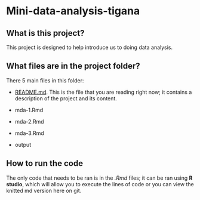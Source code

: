 # Mini-data-analysis-tigana

## What is this project?
This project is designed to help introduce us to doing data analysis.

## What files are in the project folder?
There 5 main files in this folder:
- [README.md](https://github.com/TiganaR/Mini-data-analysis-tigana/blob/main/README.md). This is the file that you are reading right now; it contains a description of the project and its content. 

- mda-1.Rmd

- mda-2.Rmd

- mda-3.Rmd
- output

## How to run the code
The only code that needs to be ran is in the *.Rmd* files; it can be ran using **R studio**, which will allow you to execute the lines of code or you can view the knitted md version here on git.

